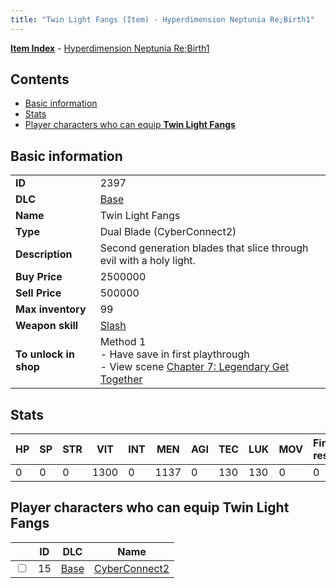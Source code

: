 ```yaml
---
title: "Twin Light Fangs (Item) - Hyperdimension Neptunia Re;Birth1"
---
```


[**Item Index**](/neptunia/rb1/item/index.html) - [Hyperdimension Neptunia Re;Birth1](/neptunia/rb1)

## Contents

- [Basic information](#basic-information)
- [Stats](#stats)
- [Player characters who can equip **Twin Light Fangs**](#player-characters-who-can-equip-twin-light-fangs)

## Basic information

|   |   |
| -- | -- |
| **ID** | 2397 |
| **DLC** | [Base](/neptunia/rb1/dlc/1-base.html) |
| **Name** | Twin Light Fangs |
| **Type** | Dual Blade (CyberConnect2) |
| **Description** | Second generation blades that slice through evil with a holy light. |
| **Buy Price** | 2500000 |
| **Sell Price** | 500000 |
| **Max inventory** | 99 |
| **Weapon skill** | [Slash](/neptunia/rb1/skill/1-2702-slash.html) |
| **To unlock in shop** | Method 1<br />- Have save in first playthrough<br />- View scene [Chapter 7: Legendary Get Together](/neptunia/rb1/scene/1-726-chapter-7-legendary-get-together.html) |


## Stats

| HP | SP | STR | VIT | INT | MEN | AGI | TEC | LUK | MOV | Fire res. | Ice res. | Wind res. | Lightning res. |
| -- | -- | --- | --- | --- | --- | --- | --- | --- | --- | --------- | -------- | --------- | -------------- |
| 0 | 0 | 0 | 1300 | 0 | 1137 | 0 | 130 | 130 | 0 | 0 | 0 | 0 | 0 |


## Player characters who can equip **Twin Light Fangs**

|    | ID | DLC | Name |
| -- | -- | --- | ---- |
| <input type="checkbox" id="rb1-player-1-15" class="trackbox" /> | 15 | [Base](/neptunia/rb1/dlc/1-base.html) | [CyberConnect2](/neptunia/rb1/player/1-15-cyberconnect2.html) |

